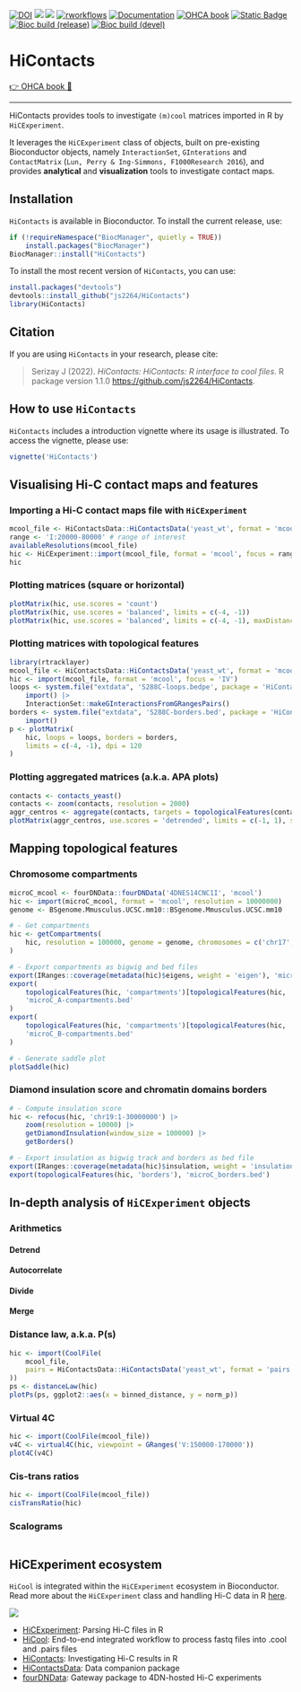 <!-- badges: start -->
[![DOI](https://img.shields.io/badge/Nat._Commun-10.1038/s41467--024--44761--x-blue)](https://www.nature.com/articles/s41467-024-44761-x)
[![](https://img.shields.io/badge/lifecycle-stable-green.svg)](https://www.tidyverse.org/lifecycle/#stable)
[![](https://img.shields.io/badge/license-MIT-green.svg)](https://opensource.org/licenses/MIT)
[![rworkflows](https://github.com/js2264/HiContacts/actions/workflows/rworkflows.yml/badge.svg)](https://github.com/js2264/HiContacts/actions/workflows/rworkflows.yml)
[![Documentation](https://github.com/js2264/HiContacts/workflows/pkgdown/badge.svg)](https://js2264.github.io/HiContacts)
[![OHCA book](https://github.com/js2264/OHCA/actions/workflows/pages/pages-build-deployment/badge.svg)](https://js2264.github.io/OHCA/)
<a href=http://bioconductor.org/packages/release/bioc/html/HiContacts.html><img alt="Static Badge" src="https://img.shields.io/badge/Bioc_(release)-Landing_page-green?link=http%3A%2F%2Fbioconductor.org%2FcheckResults%2Fdevel%2Fbioc-LATEST%2FHiContacts%2F"></a>
<a href=http://bioconductor.org/checkResults/release/bioc-LATEST/HiContacts/><img alt="Bioc build (release)" src="https://img.shields.io/badge/dynamic/yaml?url=https%3A%2F%2Fbioconductor.org%2FcheckResults%2Frelease%2Fbioc-LATEST%2FHiContacts%2Fraw-results%2Fnebbiolo1%2Fbuildsrc-summary.dcf&query=%24.Status&label=Bioc%20build%20(release)&link=https%3A%2F%2Fbioconductor.org%2FcheckResults%2Frelease%2Fbioc-LATEST%2FHiContacts%2F"></a>
<a href=http://bioconductor.org/checkResults/devel/bioc-LATEST/HiContacts/><img alt="Bioc build (devel)" src="https://img.shields.io/badge/dynamic/yaml?url=https%3A%2F%2Fbioconductor.org%2FcheckResults%2Fdevel%2Fbioc-LATEST%2FHiContacts%2Fraw-results%2Fnebbiolo2%2Fbuildsrc-summary.dcf&query=%24.Status&label=Bioc%20build%20(devel)&link=https%3A%2F%2Fbioconductor.org%2FcheckResults%2Fdevel%2Fbioc-LATEST%2FHiContacts%2F"></a>
<!-- badges: end -->

# HiContacts

[👉 OHCA book 📖](https://js2264.github.io/OHCA/)

---

HiContacts provides tools to investigate `(m)cool` matrices imported in R by `HiCExperiment`. 

It leverages the `HiCExperiment` class of objects, built on pre-existing Bioconductor objects, namely `InteractionSet`, `GInterations` and `ContactMatrix` (`Lun, Perry & Ing-Simmons, F1000Research 2016`), and provides **analytical** and **visualization** tools to investigate contact maps. 

## Installation

`HiContacts` is available in Bioconductor. To install the current release, use:

```r
if (!requireNamespace("BiocManager", quietly = TRUE))
    install.packages("BiocManager")
BiocManager::install("HiContacts")
```

To install the most recent version of `HiContacts`, you can use:

```r
install.packages("devtools")
devtools::install_github("js2264/HiContacts")
library(HiContacts)
```

## Citation

If you are using `HiContacts` in your research, please cite: 

> Serizay J (2022). _HiContacts: HiContacts: R interface to cool files_.
> R package version 1.1.0
> <https://github.com/js2264/HiContacts>.

## How to use `HiContacts`

`HiContacts` includes a introduction vignette where its usage is 
illustrated. To access the vignette, please use:

```r
vignette('HiContacts')
```

## Visualising Hi-C contact maps and features 

### Importing a Hi-C contact maps file with `HiCExperiment`

```r
mcool_file <- HiContactsData::HiContactsData('yeast_wt', format = 'mcool')
range <- 'I:20000-80000' # range of interest
availableResolutions(mcool_file)
hic <- HiCExperiment::import(mcool_file, format = 'mcool', focus = range, resolution = 1000)
hic
```

### Plotting matrices (square or horizontal)

```r
plotMatrix(hic, use.scores = 'count')
plotMatrix(hic, use.scores = 'balanced', limits = c(-4, -1))
plotMatrix(hic, use.scores = 'balanced', limits = c(-4, -1), maxDistance = 100000)
```

### Plotting matrices with topological features

```r
library(rtracklayer)
mcool_file <- HiContactsData::HiContactsData('yeast_wt', format = 'mcool')
hic <- import(mcool_file, format = 'mcool', focus = 'IV')
loops <- system.file("extdata", 'S288C-loops.bedpe', package = 'HiContacts') |> 
    import() |> 
    InteractionSet::makeGInteractionsFromGRangesPairs()
borders <- system.file("extdata", 'S288C-borders.bed', package = 'HiContacts') |> 
    import()
p <- plotMatrix(
    hic, loops = loops, borders = borders, 
    limits = c(-4, -1), dpi = 120
)
```

### Plotting aggregated matrices (a.k.a. APA plots) 

```r
contacts <- contacts_yeast()
contacts <- zoom(contacts, resolution = 2000)
aggr_centros <- aggregate(contacts, targets = topologicalFeatures(contacts, 'centromeres'))
plotMatrix(aggr_centros, use.scores = 'detrended', limits = c(-1, 1), scale = 'linear')
```

## Mapping topological features 

### Chromosome compartments 

```r
microC_mcool <- fourDNData::fourDNData('4DNES14CNC1I', 'mcool')
hic <- import(microC_mcool, format = 'mcool', resolution = 10000000)
genome <- BSgenome.Mmusculus.UCSC.mm10::BSgenome.Mmusculus.UCSC.mm10

# - Get compartments
hic <- getCompartments(
    hic, resolution = 100000, genome = genome, chromosomes = c('chr17', 'chr19')
)

# - Export compartments as bigwig and bed files
export(IRanges::coverage(metadata(hic)$eigens, weight = 'eigen'), 'microC_compartments.bw')
export(
    topologicalFeatures(hic, 'compartments')[topologicalFeatures(hic, 'compartments')$compartment == 'A'], 
    'microC_A-compartments.bed'
)
export(
    topologicalFeatures(hic, 'compartments')[topologicalFeatures(hic, 'compartments')$compartment == 'B'], 
    'microC_B-compartments.bed'
)

# - Generate saddle plot
plotSaddle(hic)
```

### Diamond insulation score and chromatin domains borders

```r
# - Compute insulation score
hic <- refocus(hic, 'chr19:1-30000000') |> 
    zoom(resolution = 10000) |> 
    getDiamondInsulation(window_size = 100000) |> 
    getBorders()

# - Export insulation as bigwig track and borders as bed file
export(IRanges::coverage(metadata(hic)$insulation, weight = 'insulation'), 'microC_insulation.bw')
export(topologicalFeatures(hic, 'borders'), 'microC_borders.bed')
```

## In-depth analysis of `HiCExperiment` objects

### Arithmetics

#### Detrend
#### Autocorrelate
#### Divide
#### Merge

### Distance law, a.k.a. P(s)

```r
hic <- import(CoolFile(
    mcool_file, 
    pairs = HiContactsData::HiContactsData('yeast_wt', format = 'pairs.gz')
))
ps <- distanceLaw(hic)
plotPs(ps, ggplot2::aes(x = binned_distance, y = norm_p))
```

### Virtual 4C

```r
hic <- import(CoolFile(mcool_file))
v4C <- virtual4C(hic, viewpoint = GRanges('V:150000-170000'))
plot4C(v4C)
```

### Cis-trans ratios

```r
hic <- import(CoolFile(mcool_file))
cisTransRatio(hic)
```

### Scalograms 

```r

```

## HiCExperiment ecosystem

`HiCool` is integrated within the `HiCExperiment` ecosystem in Bioconductor. 
Read more about the `HiCExperiment` class and handling Hi-C data in R 
[here](https://github.com/js2264/HiCExperiment).

![](https://raw.githubusercontent.com/js2264/HiCExperiment/devel/man/figures/HiCExperiment_ecosystem.png)

- [HiCExperiment](https://github.com/js2264/HiCExperiment): Parsing Hi-C files in R
- [HiCool](https://github.com/js2264/HiCool): End-to-end integrated workflow to process fastq files into .cool and .pairs files
- [HiContacts](https://github.com/js2264/HiContacts): Investigating Hi-C results in R
- [HiContactsData](https://github.com/js2264/HiContactsData): Data companion package
- [fourDNData](https://github.com/js2264/fourDNData): Gateway package to 4DN-hosted Hi-C experiments
